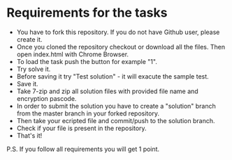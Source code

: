 # Requirements for the tasks
  - You have to fork this repository. If you do not have Github user, please create it. 
  - Once you cloned the repository checkout or download all the files. Then open index.html with Chrome Browser.
  - To load the task push the button for example "1".
  - Try solve it.
  - Before saving it try "Test solution" - it will exacute the sample test.
  - Save it.
  - Take 7-zip and zip all solution files with provided file name and encryption pascode.
  - In order to submit the solution you have to create a "solution" branch from the master branch in your forked repository.
  - Then take your ecripted file and commit/push to the solution branch.
  - Check if your file is present in the repository.
  - That's it!
  
  P.S. If you follow all requirements you will get 1 point.
